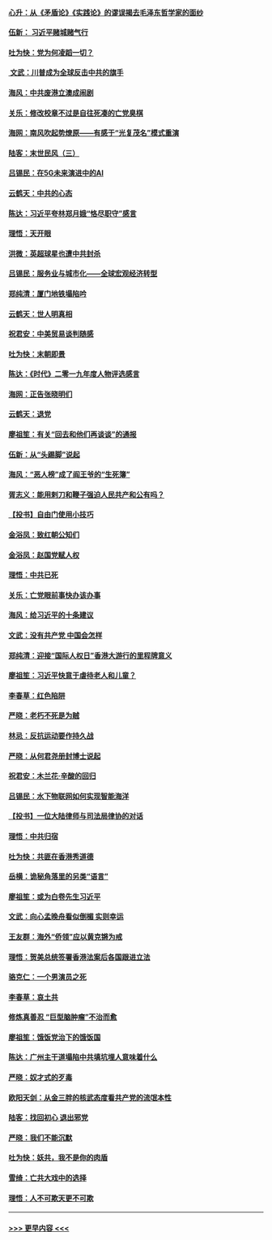 #### [心升：从《矛盾论》《实践论》的谬误揭去毛泽东哲学家的面纱](../pages/nsc993/n11736962.md?t=12220233) 
#### [伍新： 习近平赌城赌气行](../pages/nsc993/n11736929.md?t=12220233) 
#### [吐为快：党为何凌蹈一切？](../pages/nsc993/n11736915.md?t=12220233) 
#### [ 文武：川普成为全球反击中共的旗手](../pages/nsc993/n11736882.md?t=12220233) 
#### [海风：中共废港立澳成闹剧](../pages/nsc993/n11735857.md?t=12220233) 
#### [关乐：修改校章不过是自往死凑的亡党臭棋](../pages/nsc993/n11735097.md?t=12220233) 
#### [海网：南风吹起势燎原——有感于“光复茂名”模式重演](../pages/nsc993/n11732308.md?t=12220233) 
#### [陆客：末世民风（三）](../pages/nsc993/n11732211.md?t=12220233) 
#### [吕锡民：在5G未来演进中的AI](../pages/nsc993/n11730010.md?t=12220233) 
#### [云鹤天：中共的心态](../pages/nsc993/n11729906.md?t=12220233) 
#### [陈达：习近平夸林郑月娥“恪尽职守”感言](../pages/nsc993/n11729881.md?t=12220233) 
#### [理悟：天开眼](../pages/nsc993/n11729699.md?t=12220233) 
#### [洪微：英超球星也遭中共封杀](../pages/nsc993/n11727243.md?t=12220233) 
#### [吕锡民：服务业与城市化——全球宏观经济转型](../pages/nsc993/n11725845.md?t=12220233) 
#### [郑纯清：厦门地铁塌陷吟](../pages/nsc993/n11725813.md?t=12220233) 
#### [云鹤天：世人明真相](../pages/nsc993/n11725621.md?t=12220233) 
#### [祝君安：中美贸易谈判随感](../pages/nsc993/n11725609.md?t=12220233) 
#### [吐为快：末朝即景](../pages/nsc993/n11723365.md?t=12220233) 
#### [陈达：《时代》二零一九年度人物评选感言](../pages/nsc993/n11723337.md?t=12220233) 
#### [海网：正告张晓明们](../pages/nsc993/n11723228.md?t=12220233) 
#### [云鹤天：退党](../pages/nsc993/n11723056.md?t=12220233) 
#### [廖祖笙：有关“回去和他们再谈谈”的通报](../pages/nsc993/n11722442.md?t=12220233) 
#### [伍新：从“头踢脚”说起](../pages/nsc993/n11722429.md?t=12220233) 
#### [海风：“恶人榜”成了阎王爷的“生死簿”](../pages/nsc993/n11722272.md?t=12220233) 
#### [胥志义：能用剌刀和鞭子强迫人民共产和公有吗？](../pages/nsc993/n11720569.md?t=12220233) 
#### [【投书】自由门使用小技巧](../pages/nsc993/n11720180.md?t=12220233) 
#### [金浴凤：致红朝公知们](../pages/nsc993/n11720563.md?t=12220233) 
#### [金浴凤：赵国党赋人权](../pages/nsc993/n11720533.md?t=12220233) 
#### [理悟：中共已死](../pages/nsc993/n11720233.md?t=12220233) 
#### [关乐：亡党眼前事快办该办事](../pages/nsc993/n11719160.md?t=12220233) 
#### [海风：给习近平的十条建议](../pages/nsc993/n11717616.md?t=12220233) 
#### [文武：没有共产党 中国会怎样](../pages/nsc993/n11717584.md?t=12220233) 
#### [郑纯清：迎接“国际人权日”香港大游行的里程牌意义](../pages/nsc993/n11717417.md?t=12220233) 
#### [廖祖笙：习近平快意于虐待老人和儿童？](../pages/nsc993/n11715313.md?t=12220233) 
#### [李春草：红色陷阱](../pages/nsc993/n11715029.md?t=12220233) 
#### [严晓：老朽不死是为贼](../pages/nsc993/n11712910.md?t=12220233) 
#### [林忌：反抗运动要作持久战](../pages/nsc993/n11712623.md?t=12220233) 
#### [严晓：从何君尧册封博士说起](../pages/nsc993/n11712465.md?t=12220233) 
#### [祝君安：木兰花·辛酸的回归](../pages/nsc993/n11712381.md?t=12220233) 
#### [吕锡民：水下物联网如何实现智能海洋](../pages/nsc993/n11711158.md?t=12220233) 
#### [【投书】一位大陆律师与司法局律协的对话](../pages/nsc993/n11709675.md?t=12220233) 
#### [理悟：中共归宿](../pages/nsc993/n11710059.md?t=12220233) 
#### [吐为快：共匪在香港秀道德](../pages/nsc993/n11709979.md?t=12220233) 
#### [岳横：诡秘角落里的另类“语言”](../pages/nsc993/n11709792.md?t=12220233) 
#### [廖祖笙：或为白卷先生习近平](../pages/nsc993/n11708330.md?t=12220233) 
#### [文武：向心孟晚舟看似倒楣 实则幸运](../pages/nsc993/n11708236.md?t=12220233) 
#### [王友群：海外“侨领”应以黄克锵为戒](../pages/nsc993/n11706176.md?t=12220233) 
#### [理悟：贺美总统签署香港法案后各国跟进立法](../pages/nsc993/n11706853.md?t=12220233) 
#### [骆克仁：一个男演员之死](../pages/nsc993/n11706677.md?t=12220233) 
#### [李春草：哀土共](../pages/nsc993/n11706255.md?t=12220233) 
#### [修炼真善忍 “巨型脑肿瘤”不治而愈](../pages/nsc993/n11705340.md?t=12220233) 
#### [廖祖笙：饿饭党治下的饿饭国](../pages/nsc993/n11705085.md?t=12220233) 
#### [陈达：广州主干道塌陷中共填坑埋人意味着什么](../pages/nsc993/n11705046.md?t=12220233) 
#### [严晓：奴才式的歹毒](../pages/nsc993/n11704826.md?t=12220233) 
#### [欧阳天剑：从金三胖的核武态度看共产党的流氓本性](../pages/nsc993/n11702238.md?t=12220233) 
#### [陆客：找回初心 退出邪党](../pages/nsc993/n11702213.md?t=12220233) 
#### [严晓：我们不能沉默](../pages/nsc993/n11702110.md?t=12220233) 
#### [吐为快：妖共，我不是你的肉盾](../pages/nsc993/n11701366.md?t=12220233) 
#### [雪绮：亡共大戏中的选择](../pages/nsc993/n11699922.md?t=12220233) 
#### [理悟：人不可欺天更不可欺](../pages/nsc993/n11699657.md?t=12220233) 

----
#### [ >>> 更早内容 <<< ](../indexes/nsc993-earlier.md)
